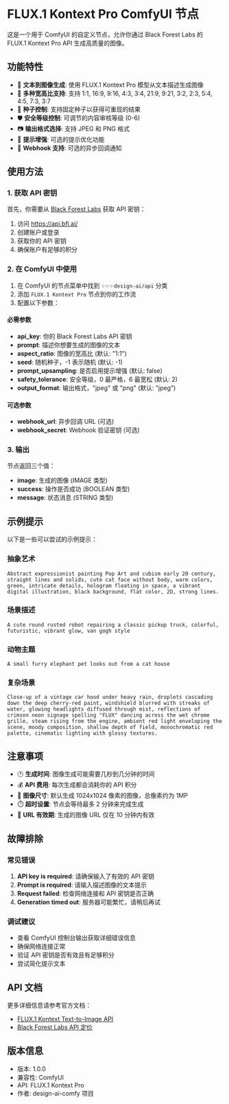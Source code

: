 # FLUX.1 Kontext Pro ComfyUI 节点

这是一个用于 ComfyUI 的自定义节点，允许你通过 Black Forest Labs 的 FLUX.1 Kontext Pro API 生成高质量的图像。

## 功能特性

- 🎨 **文本到图像生成**: 使用 FLUX.1 Kontext Pro 模型从文本描述生成图像
- 📐 **多种宽高比支持**: 支持 1:1, 16:9, 9:16, 4:3, 3:4, 21:9, 9:21, 3:2, 2:3, 5:4, 4:5, 7:3, 3:7
- 🎲 **种子控制**: 支持固定种子以获得可重现的结果
- 🛡️ **安全等级控制**: 可调节的内容审核等级 (0-6)
- 📷 **输出格式选择**: 支持 JPEG 和 PNG 格式
- 🔧 **提示增强**: 可选的提示优化功能
- 🔄 **Webhook 支持**: 可选的异步回调通知

## 使用方法

### 1. 获取 API 密钥

首先，你需要从 [Black Forest Labs](https://api.bfl.ai/) 获取 API 密钥：

1. 访问 https://api.bfl.ai/
2. 创建账户或登录
3. 获取你的 API 密钥
4. 确保账户有足够的积分

### 2. 在 ComfyUI 中使用

1. 在 ComfyUI 的节点菜单中找到 `✨✨✨design-ai/api` 分类
2. 添加 `FLUX.1 Kontext Pro` 节点到你的工作流
3. 配置以下参数：

#### 必需参数

- **api_key**: 你的 Black Forest Labs API 密钥
- **prompt**: 描述你想要生成的图像的文本
- **aspect_ratio**: 图像的宽高比 (默认: "1:1")
- **seed**: 随机种子，-1 表示随机 (默认: -1)
- **prompt_upsampling**: 是否启用提示增强 (默认: false)
- **safety_tolerance**: 安全等级，0 最严格，6 最宽松 (默认: 2)
- **output_format**: 输出格式，"jpeg" 或 "png" (默认: "jpeg")

#### 可选参数

- **webhook_url**: 异步回调 URL (可选)
- **webhook_secret**: Webhook 验证密钥 (可选)

### 3. 输出

节点返回三个值：

- **image**: 生成的图像 (IMAGE 类型)
- **success**: 操作是否成功 (BOOLEAN 类型)
- **message**: 状态消息 (STRING 类型)

## 示例提示

以下是一些可以尝试的示例提示：

### 抽象艺术
```
Abstract expressionist painting Pop Art and cubism early 20 century, straight lines and solids, cute cat face without body, warm colors, green, intricate details, hologram floating in space, a vibrant digital illustration, black background, flat color, 2D, strong lines.
```

### 场景描述
```
A cute round rusted robot repairing a classic pickup truck, colorful, futuristic, vibrant glow, van gogh style
```

### 动物主题
```
A small furry elephant pet looks out from a cat house
```

### 复杂场景
```
Close-up of a vintage car hood under heavy rain, droplets cascading down the deep cherry-red paint, windshield blurred with streaks of water, glowing headlights diffused through mist, reflections of crimson neon signage spelling "FLUX" dancing across the wet chrome grille, steam rising from the engine, ambient red light enveloping the scene, moody composition, shallow depth of field, monochromatic red palette, cinematic lighting with glossy textures.
```

## 注意事项

- 🕐 **生成时间**: 图像生成可能需要几秒到几分钟的时间
- 💰 **API 费用**: 每次生成都会消耗你的 API 积分
- 📏 **图像尺寸**: 默认生成 1024x1024 像素的图像，总像素约为 1MP
- ⏱️ **超时设置**: 节点会等待最多 2 分钟来完成生成
- 🔗 **URL 有效期**: 生成的图像 URL 仅在 10 分钟内有效

## 故障排除

### 常见错误

1. **API key is required**: 请确保输入了有效的 API 密钥
2. **Prompt is required**: 请输入描述图像的文本提示
3. **Request failed**: 检查网络连接和 API 密钥是否正确
4. **Generation timed out**: 服务器可能繁忙，请稍后再试

### 调试建议

- 查看 ComfyUI 控制台输出获取详细错误信息
- 确保网络连接正常
- 验证 API 密钥是否有效且有足够积分
- 尝试简化提示文本

## API 文档

更多详细信息请参考官方文档：
- [FLUX.1 Kontext Text-to-Image API](https://docs.bfl.ai/kontext/kontext_text_to_image)
- [Black Forest Labs API 定价](https://api.bfl.ai/pricing)

## 版本信息

- 版本: 1.0.0
- 兼容性: ComfyUI
- API: FLUX.1 Kontext Pro
- 作者: design-ai-comfy 项目 